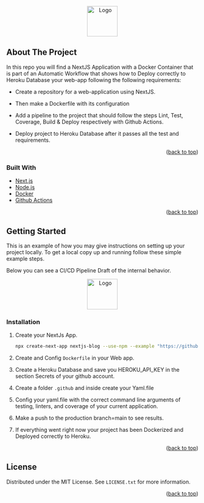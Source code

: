<div id="top"></div>

<!-- PROJECT LOGO -->
<br />
<div align="center">
  <a href="https://github.com/othneildrew/Best-README-Template">
    <img src="images/logo.png" alt="Logo" width="80" height="80">
  </a>
</div>

<!-- ABOUT THE PROJECT -->
## About The Project

In this repo you will find a NextJS Application with a Docker Container that is part of an Automatic Workflow that shows how to Deploy correctly to Heroku Database your web-app following the following requirements:

* Create a repository for a web-application using NextJS.

* Then make a Dockerfile with its configuration

* Add a pipeline to the project that should follow the steps Lint, Test, Coverage, Build & Deploy respectively with Github Actions.

* Deploy project to Heroku Database after it passes all the test and requirements.


<p align="right">(<a href="#top">back to top</a>)</p>


### Built With

* [Next.js](https://nextjs.org/)
* [Node.js](https://reactjs.org/)
* [Docker](https://vuejs.org/)
* [Github Actions](https://angular.io/)

<p align="right">(<a href="#top">back to top</a>)</p>


<!-- GETTING STARTED -->
## Getting Started

This is an example of how you may give instructions on setting up your project locally.
To get a local copy up and running follow these simple example steps.

Below you can see a CI/CD Pipeline Draft of the internal behavior.

<div align="center">
  <a href="https://github.com/othneildrew/Best-README-Template">
    <img src="images/logo.png" alt="Logo" width="80" height="80">
  </a>
</div>



### Installation


1. Create your NextJs App.
   ```sh
   npx create-next-app nextjs-blog --use-npm --example "https://github.com/vercel/next-learn/tree/master/basics/learn-starter"
   ```
2. Create and Config `Dockerfile` in your Web app.
 
3. Create a Heroku Database and save you HEROKU_API_KEY in the section Secrets of your github account.

4. Create a folder `.github` and inside create your Yaml.file

5. Config your yaml.file with the correct command line arguments of testing, linters, and coverage of your current application.

6. Make a push to the production branch=main to see results.

7. If everything went right now your project has been Dockerized and Deployed correctly to Heroku.



<p align="right">(<a href="#top">back to top</a>)</p>



<!-- LICENSE -->
## License

Distributed under the MIT License. See `LICENSE.txt` for more information.

<p align="right">(<a href="#top">back to top</a>)</p>
